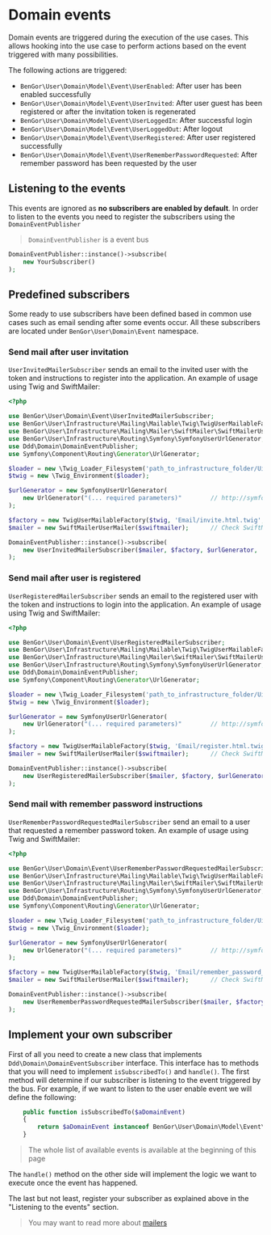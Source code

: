 # Domain events
Domain events are triggered during the execution of the use cases. This allows hooking into the use case to 
perform actions based on the event triggered with many possibilities.

The following actions are triggered:

* `BenGor\User\Domain\Model\Event\UserEnabled`: After user has been enabled successfully
* `BenGor\User\Domain\Model\Event\UserInvited`: After user guest has been registered or after the invitation token is regenerated
* `BenGor\User\Domain\Model\Event\UserLoggedIn`: After successful login
* `BenGor\User\Domain\Model\Event\UserLoggedOut`: After logout
* `BenGor\User\Domain\Model\Event\UserRegistered`: After user registered successfully
* `BenGor\User\Domain\Model\Event\UserRememberPasswordRequested`: After remember password has been requested by the user

## Listening to the events
This events are ignored as **no subscribers are enabled by default**. In order to listen to the events you need to register
the subscribers using the `DomainEventPublisher`

> `DomainEventPublisher` is a event bus 

```php
DomainEventPublisher::instance()->subscribe(
    new YourSubscriber()
);
```

## Predefined subscribers
Some ready to use subscribers have been defined based in common use cases such as email sending after some events occur.
All these subscribers are located under `BenGor\User\Domain\Event` namespace.

### Send mail after user invitation
`UserInvitedMailerSubscriber` sends an email to the invited user with the token and instructions to register into the 
application. An example of usage using Twig and SwiftMailer:

```php
<?php

use BenGor\User\Domain\Event\UserInvitedMailerSubscriber;
use BenGor\User\Infrastructure\Mailing\Mailable\Twig\TwigUserMailableFactory;
use BenGor\User\Infrastructure\Mailing\Mailer\SwiftMailer\SwiftMailerUserMailer;
use BenGor\User\Infrastructure\Routing\Symfony\SymfonyUserUrlGenerator;
use Ddd\Domain\DomainEventPublisher;
use Symfony\Component\Routing\Generator\UrlGenerator;

$loader = new \Twig_Loader_Filesystem('path_to_infrastructure_folder/Ui/Twig/views');
$twig = new \Twig_Environment($loader);

$urlGenerator = new SymfonyUserUrlGenerator(
    new UrlGenerator("(... required parameters)"        // http://symfony.com/doc/current/components/routing/introduction.html#generate-a-url
);

$factory = new TwigUserMailableFactory($twig, 'Email/invite.html.twig', 'no-reply@domain.com');
$mailer = new SwiftMailerUserMailer($swiftmailer);      // Check SwiftMailer docs

DomainEventPublisher::instance()->subscribe(
    new UserInvitedMailerSubscriber($mailer, $factory, $urlGenerator, 'bengor_user_user_sign_up')
);
```

### Send mail after user is registered
`UserRegisteredMailerSubscriber` sends an email to the registered user with the token and instructions to login into the 
application. An example of usage using Twig and SwiftMailer:

```php
<?php

use BenGor\User\Domain\Event\UserRegisteredMailerSubscriber;
use BenGor\User\Infrastructure\Mailing\Mailable\Twig\TwigUserMailableFactory;
use BenGor\User\Infrastructure\Mailing\Mailer\SwiftMailer\SwiftMailerUserMailer;
use BenGor\User\Infrastructure\Routing\Symfony\SymfonyUserUrlGenerator;
use Ddd\Domain\DomainEventPublisher;
use Symfony\Component\Routing\Generator\UrlGenerator;

$loader = new \Twig_Loader_Filesystem('path_to_infrastructure_folder/Ui/Twig/views');
$twig = new \Twig_Environment($loader);

$urlGenerator = new SymfonyUserUrlGenerator(
    new UrlGenerator("(... required parameters)"        // http://symfony.com/doc/current/components/routing/introduction.html#generate-a-url
);

$factory = new TwigUserMailableFactory($twig, 'Email/register.html.twig', 'no-reply@domain.com');
$mailer = new SwiftMailerUserMailer($swiftmailer);      // Check SwiftMailer docs

DomainEventPublisher::instance()->subscribe(
    new UserRegisteredMailerSubscriber($mailer, $factory, $urlGenerator, 'bengor_user_user_enable')
);
```

### Send mail with remember password instructions
`UserRememberPasswordRequestedMailerSubscriber` send an email to a user that requested a remember password token. 
An example of usage using Twig and SwiftMailer:

```php
<?php

use BenGor\User\Domain\Event\UserRememberPasswordRequestedMailerSubscriber;
use BenGor\User\Infrastructure\Mailing\Mailable\Twig\TwigUserMailableFactory;
use BenGor\User\Infrastructure\Mailing\Mailer\SwiftMailer\SwiftMailerUserMailer;
use BenGor\User\Infrastructure\Routing\Symfony\SymfonyUserUrlGenerator;
use Ddd\Domain\DomainEventPublisher;
use Symfony\Component\Routing\Generator\UrlGenerator;

$loader = new \Twig_Loader_Filesystem('path_to_infrastructure_folder/Ui/Twig/views');
$twig = new \Twig_Environment($loader);

$urlGenerator = new SymfonyUserUrlGenerator(
    new UrlGenerator("(... required parameters)"        // http://symfony.com/doc/current/components/routing/introduction.html#generate-a-url
);

$factory = new TwigUserMailableFactory($twig, 'Email/remember_password_request.html.twig', 'no-reply@domain.com');
$mailer = new SwiftMailerUserMailer($swiftmailer);      // Check SwiftMailer docs

DomainEventPublisher::instance()->subscribe(
    new UserRememberPasswordRequestedMailerSubscriber($mailer, $factory, $urlGenerator, 'bengor_user_user_change_password')
);
```

## Implement your own subscriber
First of all you need to create a new class that implements `Ddd\Domain\DomainEventSubscriber` interface. This interface
has to methods that you will need to implement `isSubscribedTo()` and `handle()`. The first method will determine if 
our subscriber is listening to the event triggered by the bus. For example, if we want to listen to the user enable 
event we will define the following: 

```php
    public function isSubscribedTo($aDomainEvent)
    {
        return $aDomainEvent instanceof BenGor\User\Domain\Model\Event\UserEnabled;
    }
```

> The whole list of available events is available at the beginning of this page

The `handle()` method on the other side will implement the logic we want to execute once the event has happened.

The last but not least, register your subscriber as explained above in the "Listening to the events" section.

> You may want to read more about [mailers](mailers.md)

